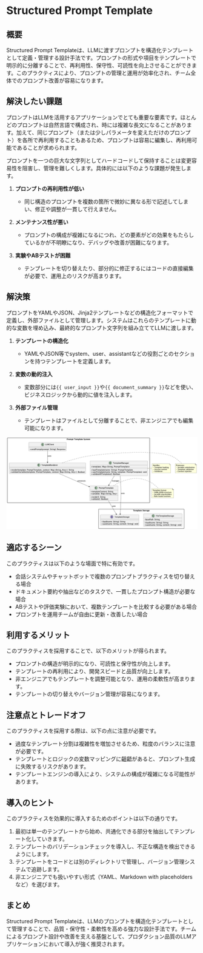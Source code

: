 # Structured Prompt Template

## 概要

Structured Prompt Templateは、LLMに渡すプロンプトを構造化テンプレートとして定義・管理する設計手法です。プロンプトの形式や項目をテンプレートで明示的に分離することで、再利用性、保守性、可読性を向上させることができます。このプラクティスにより、プロンプトの管理と運用が効率化され、チーム全体でのプロンプト改善が容易になります。

## 解決したい課題

プロンプトはLLMを活用するアプリケーションでとても重要な要素です。ほとんどのプロンプトは自然言語で構成され、時には複雑な長文になることがあります。加えて、同じプロンプト（または少しパラメータを変えただけのプロンプト）を各所で再利用することもあるため、プロンプトは容易に編集し、再利用可能であることが求められます。

プロンプトを一つの巨大な文字列としてハードコードして保持することは変更容易性を阻害し、管理を難しくします。具体的には以下のような課題が発生します。

1. **プロンプトの再利用性が低い**
   - 同じ構造のプロンプトを複数の箇所で微妙に異なる形で記述してしまい、修正や調整が一貫して行えません。

2. **メンテナンス性が悪い**
   - プロンプトの構成が複雑になるにつれ、どの要素がどの効果をもたらしているかが不明瞭になり、デバッグや改善が困難になります。

3. **実験やABテストが困難**
   - テンプレートを切り替えたり、部分的に修正するにはコードの直接編集が必要で、運用上のリスクが高まります。

## 解決策

プロンプトをYAMLやJSON、Jinja2テンプレートなどの構造化フォーマットで定義し、外部ファイルとして管理します。システムはこれらのテンプレートに動的な変数を埋め込み、最終的なプロンプト文字列を組み立ててLLMに渡します。

1. **テンプレートの構造化**
   - YAMLやJSON等でsystem、user、assistantなどの役割ごとのセクションを持つテンプレートを定義します。

2. **変数の動的注入**
   - 変数部分には`{{ user_input }}`や`{{ document_summary }}`などを使い、ビジネスロジックから動的に値を注入します。

3. **外部ファイル管理**
   - テンプレートはファイルとして分離することで、非エンジニアでも編集可能になります。

![img](./uml/images/structured_prompt_template_pattern.png)

## 適応するシーン

このプラクティスは以下のような場面で特に有効です。

- 会話システムやチャットボットで複数のプロンプトプラクティスを切り替える場合
- ドキュメント要約や抽出などのタスクで、一貫したプロンプト構造が必要な場合
- ABテストや評価実験において、複数テンプレートを比較する必要がある場合
- プロンプトを運用チームが自由に更新・改善したい場合

## 利用するメリット

このプラクティスを採用することで、以下のメリットが得られます。

- プロンプトの構造が明示的になり、可読性と保守性が向上します。
- テンプレートの再利用により、開発スピードと品質が向上します。
- 非エンジニアでもテンプレートを調整可能となり、運用の柔軟性が高まります。
- テンプレートの切り替えやバージョン管理が容易になります。

## 注意点とトレードオフ

このプラクティスを採用する際は、以下の点に注意が必要です。

- 過度なテンプレート分割は複雑性を増加させるため、粒度のバランスに注意が必要です。
- テンプレートとロジックの変数マッピングに齟齬があると、プロンプト生成に失敗するリスクがあります。
- テンプレートエンジンの導入により、システムの構成が複雑になる可能性があります。

## 導入のヒント

このプラクティスを効果的に導入するためのポイントは以下の通りです。

1. 最初は単一のテンプレートから始め、共通化できる部分を抽出してテンプレート化していきます。
2. テンプレートのバリデーションチェックを導入し、不正な構造を検出できるようにします。
3. テンプレートをコードとは別のディレクトリで管理し、バージョン管理システムで追跡します。
4. 非エンジニアでも扱いやすい形式（YAML、Markdown with placeholdersなど）を選びます。

## まとめ

Structured Prompt Templateは、LLMのプロンプトを構造化テンプレートとして管理することで、品質・保守性・柔軟性を高める強力な設計手法です。チームによるプロンプト設計や改善を支える基盤として、プロダクション品質のLLMアプリケーションにおいて導入が強く推奨されます。
